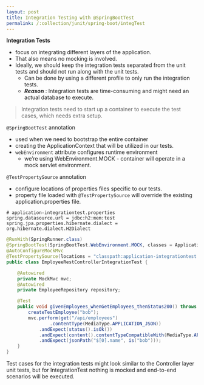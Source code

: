 ```yaml
---
layout: post
title: Integration Testing with @SpringBootTest
permalink: /:collection/junit/spring-boot/integTest
---
```


**Integration Tests**
* focus on integrating different layers of the application.
* That also means no mocking is involved.
* Ideally, we should keep the integration tests separated from the unit tests and should not run along with the unit tests. 
    - Can be done by using a different profile to only run the integration tests.
    - ***Reason*** : Integration tests are time-consuming and might need an actual database to execute.

> Integration tests need to start up a container to execute the test cases, which needs extra setup.

`@SpringBootTest` annotation

* used when we need to bootstrap the entire container
* creating the ApplicationContext that will be utilized in our tests.
* `webEnvironment` attribute configures runtime environment
    - we’re using WebEnvironment.MOCK - container will operate in a mock servlet environment.

`@TestPropertySource` annotation

* configure locations of properties files specific to our tests.
* property file loaded with `@TestPropertySource` will override the existing application.properties file.

```properties
# application-integrationtest.properties
spring.datasource.url = jdbc:h2:mem:test
spring.jpa.properties.hibernate.dialect = org.hibernate.dialect.H2Dialect
```

```java
@RunWith(SpringRunner.class)
@SpringBootTest(SpringBootTest.WebEnvironment.MOCK, classes = Application.class)
@AutoConfigureMockMvc
@TestPropertySource(locations = "classpath:application-integrationtest.properties")
public class EmployeeRestControllerIntegrationTest {

    @Autowired
    private MockMvc mvc;
    @Autowired
    private EmployeeRepository repository;

    @Test
    public void givenEmployees_whenGetEmployees_thenStatus200() throws Exception {
        createTestEmployee("bob");
        mvc.perform(get("/api/employees")
                .contentType(MediaType.APPLICATION_JSON))
            .andExpect(status().isOk())
            .andExpect(content().contentTypeCompatibleWith(MediaType.APPLICATION_JSON))
            .andExpect(jsonPath("$[0].name", is("bob")));
    }
}
```

Test cases for the integration tests might look similar to the Controller layer unit tests, but for IntegrationTest nothing is mocked and end-to-end scenarios will be executed.
